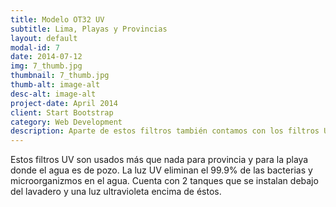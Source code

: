 ```yaml
---
title: Modelo OT32 UV
subtitle: Lima, Playas y Provincias
layout: default
modal-id: 7
date: 2014-07-12
img: 7_thumb.jpg
thumbnail: 7_thumb.jpg
thumb-alt: image-alt
desc-alt: image-alt
project-date: April 2014
client: Start Bootstrap
category: Web Development
description: Aparte de estos filtros también contamos con los filtros UV y los de ósmosis que son usados para provincia. Estos filtros eliminan el 99.9% de las bacterias en el agua. Cuenta con 2 tanques que se instalan debajo del lavadero y una luz ultravioleta encima de éstos.
---
```

Estos filtros UV son usados más que nada para provincia y para la playa donde el agua es de pozo. 
La luz UV eliminan el 99.9% de las bacterias y microorganizmos en el agua. 
Cuenta con 2 tanques que se instalan debajo del lavadero y una luz ultravioleta encima de éstos.
